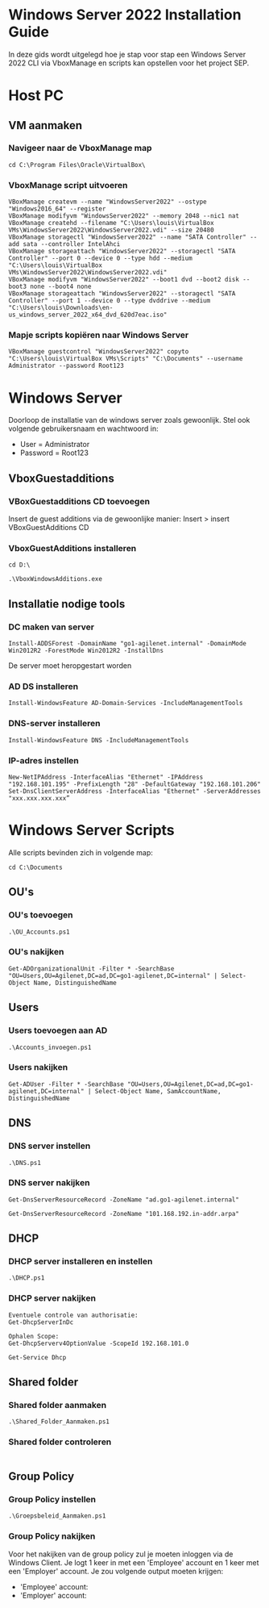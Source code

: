 # Windows Server 2022 Installation Guide
In deze gids wordt uitgelegd hoe je stap voor stap een Windows Server 2022 CLI via VboxManage en scripts kan opstellen voor het project SEP.
# Host PC
## VM aanmaken
### Navigeer naar de VboxManage map
```
cd C:\Program Files\Oracle\VirtualBox\
```
### VboxManage script uitvoeren
```
VBoxManage createvm --name "WindowsServer2022" --ostype "Windows2016_64" --register
VBoxManage modifyvm "WindowsServer2022" --memory 2048 --nic1 nat
VBoxManage createhd --filename "C:\Users\louis\VirtualBox VMs\WindowsServer2022\WindowsServer2022.vdi" --size 20480
VBoxManage storagectl "WindowsServer2022" --name "SATA Controller" --add sata --controller IntelAhci
VBoxManage storageattach "WindowsServer2022" --storagectl "SATA Controller" --port 0 --device 0 --type hdd --medium "C:\Users\louis\VirtualBox VMs\WindowsServer2022\WindowsServer2022.vdi"
VBoxManage modifyvm "WindowsServer2022" --boot1 dvd --boot2 disk --boot3 none --boot4 none
VBoxManage storageattach "WindowsServer2022" --storagectl "SATA Controller" --port 1 --device 0 --type dvddrive --medium "C:\Users\louis\Downloads\en-us_windows_server_2022_x64_dvd_620d7eac.iso"
```
### Mapje scripts kopiëren naar Windows Server
 ```
VBoxManage guestcontrol "WindowsServer2022" copyto "C:\Users\louis\VirtualBox VMs\Scripts" "C:\Documents" --username Administrator --password Root123
 ```
# Windows Server
Doorloop de installatie van de windows server zoals gewoonlijk. Stel ook volgende gebruikersnaam en wachtwoord in:
- User = Administrator
- Password = Root123
## VboxGuestadditions
### VBoxGuestadditions CD toevoegen
Insert de guest additions via de gewoonlijke manier: Insert > insert VBoxGuestAdditions CD
### VboxGuestAdditions installeren
```
cd D:\
```
```
.\VboxWindowsAdditions.exe
```
## Installatie nodige tools
### DC maken van server
```
Install-ADDSForest -DomainName "go1-agilenet.internal" -DomainMode Win2012R2 -ForestMode Win2012R2 -InstallDns
```
De server moet heropgestart worden
### AD DS installeren
```
Install-WindowsFeature AD-Domain-Services -IncludeManagementTools
```
### DNS-server installeren
```
Install-WindowsFeature DNS -IncludeManagementTools
```
### IP-adres instellen
```
New-NetIPAddress -InterfaceAlias "Ethernet" -IPAddress "192.168.101.195" -PrefixLength "28" -DefaultGateway "192.168.101.206"
Set-DnsClientServerAddress -InterfaceAlias "Ethernet" -ServerAddresses "xxx.xxx.xxx.xxx”
```
# Windows Server Scripts
Alle scripts bevinden zich in volgende map:
```
cd C:\Documents
```
## OU's
### OU's toevoegen
```
.\OU_Accounts.ps1
```
### OU's nakijken
```
Get-ADOrganizationalUnit -Filter * -SearchBase "OU=Users,OU=Agilenet,DC=ad,DC=go1-agilenet,DC=internal" | Select-Object Name, DistinguishedName
```
## Users
### Users toevoegen aan AD
```
.\Accounts_invoegen.ps1
```
### Users nakijken
```
Get-ADUser -Filter * -SearchBase "OU=Users,OU=Agilenet,DC=ad,DC=go1-agilenet,DC=internal" | Select-Object Name, SamAccountName, DistinguishedName
```
## DNS
### DNS server instellen
```
.\DNS.ps1
```
### DNS server nakijken
```
Get-DnsServerResourceRecord -ZoneName "ad.go1-agilenet.internal"
```
```
Get-DnsServerResourceRecord -ZoneName "101.168.192.in-addr.arpa"
```
## DHCP
### DHCP server installeren en instellen
```
.\DHCP.ps1
```
### DHCP server nakijken
```
Eventuele controle van authorisatie:
Get-DhcpServerInDc
```
```
Ophalen Scope:
Get-DhcpServerv4OptionValue -ScopeId 192.168.101.0
```
```
Get-Service Dhcp
```
## Shared folder
### Shared folder aanmaken
```
.\Shared_Folder_Aanmaken.ps1
```
### Shared folder controleren
```

```
## Group Policy
### Group Policy instellen
```
.\Groepsbeleid_Aanmaken.ps1
```
### Group Policy nakijken
Voor het nakijken van de group policy zul je moeten inloggen via de Windows Client. Je logt 1 keer in met een 'Employee' account en 1 keer met een 'Employer' account. Je zou volgende output moeten krijgen:
- 'Employee' account: 
- 'Employer' account: 